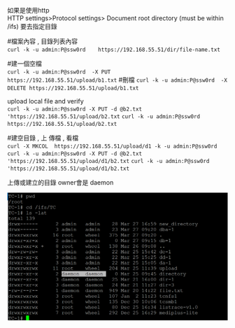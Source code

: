 如果是使用http   
HTTP settings>Protocol settings> Document root directory (must be within /ifs) 要去指定目錄 

#檔案內容 , 目錄列表內容 	
`curl -k -u admin:P@ssw0rd    https://192.168.55.51/dir/file-name.txt`

#建一個空檔	
`curl -k -u admin:P@ssw0rd  -X PUT   https://192.168.55.51/upload/b1.txt`
#刪檔	
`curl -k -u admin:P@ssw0rd  -X DELETE https://192.168.55.51/upload/b1.txt`
	
upload  local file and verify	 
`curl -k -u admin:P@ssw0rd -X PUT -d @b2.txt 'https://192.168.55.51/upload/b2.txt`
`curl -k -u admin:P@ssw0rd  https://192.168.55.51/upload/b2.txt`
	
#建空目錄 , 上 傳檔 , 看檔 	
`curl -X MKCOL  https://192.168.55.51/upload/d1 -k -u admin:P@ssw0rd`
`curl -k -u admin:P@ssw0rd -X PUT -d @b2.txt 'https://192.168.55.51/upload/d1/b2.txt`
`curl -k -u admin:P@ssw0rd  'https://192.168.55.51/upload/d1/b2.txt`

上傳或建立的目錄 owner會是  daemon 

![ls -lat ](curl-ls.png)
